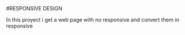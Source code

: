 #RESPONSIVE DESIGN

In this proyect i get a web page with no responsive and convert them in responsive